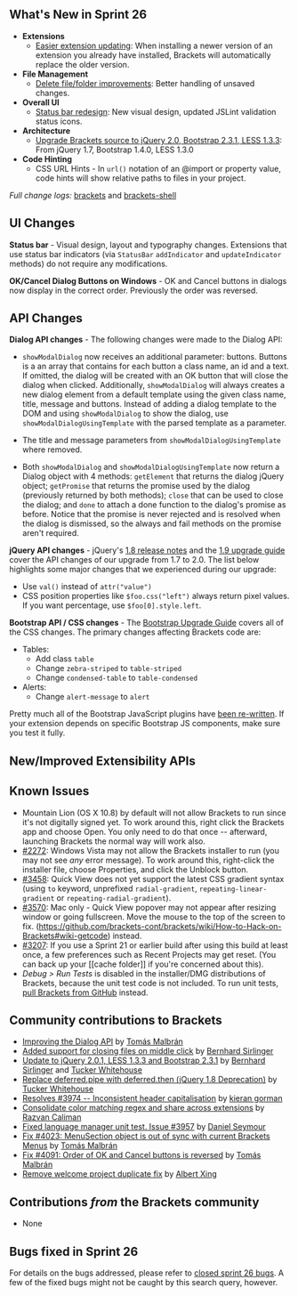 What's New in Sprint 26
-----------------------
* **Extensions**
    * [Easier extension updating](https://trello.com/card/2-extension-listing-update/4f90a6d98f77505d7940ce88/877): When installing a newer version of an extension you already have installed, Brackets will automatically replace the older version.
* **File Management**
    * [Delete file/folder improvements](https://trello.com/card/2-delete-file-folder/4f90a6d98f77505d7940ce88/382): Better handling of unsaved changes.
* **Overall UI**
    * [Status bar redesign](https://trello.com/card/1-ux-implement-status-bar/4f90a6d98f77505d7940ce88/808): New visual design, updated JSLint validation status icons.
* **Architecture**
    * [Upgrade Brackets source to jQuery 2.0, Bootstrap 2.3.1, LESS 1.3.3](https://trello.com/card/3-upgrade-jquery-less-bootstrap/4f90a6d98f77505d7940ce88/813): From jQuery 1.7, Bootstrap 1.4.0, LESS 1.3.0
* **Code Hinting**
    * CSS URL Hints - In `url()` notation of an @import or property value, code hints will show relative paths to files in your project.


_Full change logs:_ [brackets](https://github.com/brackets-cont/brackets/compare/sprint-25...sprint-26#commits_bucket) and [brackets-shell](https://github.com/brackets-cont/brackets-shell/compare/sprint-25...sprint-26#commits_bucket)


UI Changes
----------
**Status bar** - Visual design, layout and typography changes. Extensions that use status bar indicators (via ``StatusBar`` ``addIndicator`` and ``updateIndicator`` methods) do not require any modifications.

**OK/Cancel Dialog Buttons on Windows** - OK and Cancel buttons in dialogs now display in the correct order. Previously the order was reversed.

API Changes
-----------
**Dialog API changes** - The following changes were made to the Dialog API:
* `showModalDialog` now receives an additional parameter: buttons. Buttons is a an array that contains for each button a class name, an id and a text. If omitted, the dialog will be created with an OK button that will close the dialog when clicked. Additionally, `showModalDialog` will always creates a new dialog element from a default template using the given class name, title, message and buttons. Instead of adding a dialog template to the DOM and using `showModalDialog` to show the dialog, use `showModalDialogUsingTemplate` with the parsed template as a parameter.

* The title and message parameters from `showModalDialogUsingTemplate` where removed.

* Both `showModalDialog` and `showModalDialogUsingTemplate` now return a Dialog object with 4 methods: `getElement` that returns the dialog jQuery object; `getPromise` that returns the promise used by the dialog (previously returned by both methods); `close` that can be used to close the dialog; and `done` to attach a done function to the dialog's promise as before. Notice that the promise is never rejected and is resolved when the dialog is dismissed, so the always and fail methods on the promise aren't required.

**jQuery API changes** - jQuery's [1.8 release notes](http://blog.jquery.com/2012/08/09/jquery-1-8-released/) and the [1.9 upgrade guide](http://jquery.com/upgrade-guide/1.9/) cover the API changes of our upgrade from 1.7 to 2.0. The list below highlights some major changes that we experienced during our upgrade:
 * Use `val()` instead of `attr("value")`
 * CSS position properties like `$foo.css("left")` always return pixel values. If you want percentage, use `$foo[0].style.left`.

**Bootstrap API / CSS changes** - 
The [Bootstrap Upgrade Guide](http://twitter.github.io/bootstrap/upgrading.html) covers all of the CSS changes. The primary changes affecting Brackets code are:
* Tables:
  * Add class `table`
  * Change `zebra-striped` to `table-striped`
  * Change `condensed-table` to `table-condensed`
* Alerts:
  * Change `alert-message` to `alert`

Pretty much all of the Bootstrap JavaScript plugins have [been re-written](http://twitter.github.io/bootstrap/upgrading.html#javascript). If your extension depends on specific Bootstrap JS components, make sure you test it fully.

New/Improved Extensibility APIs
-------------------------------


Known Issues
------------
* Mountain Lion (OS X 10.8) by default will not allow Brackets to run since it's not digitally signed yet. To work around this, right click the Brackets app and choose Open. You only need to do that once -- afterward, launching Brackets the normal way will work also.
* [#2272](https://github.com/brackets-cont/brackets/issues/2272): Windows Vista may not allow the Brackets installer to run (you may not see _any_ error message). To work around this, right-click the installer file, choose Properties, and click the Unblock button.
* [#3458](https://github.com/brackets-cont/brackets/issues/3458): Quick View does not yet support the latest CSS gradient syntax (using `to` keyword, unprefixed `radial-gradient`, `repeating-linear-gradient` or `repeating-radial-gradient`).
* [#3570](https://github.com/brackets-cont/brackets/issues/3570): Mac only - Quick View popover may not appear after resizing window or going fullscreen. Move the mouse to the top of the screen to fix.
(https://github.com/brackets-cont/brackets/wiki/How-to-Hack-on-Brackets#wiki-getcode) instead.
* [#3207](https://github.com/brackets-cont/brackets/issues/3207): If you use a Sprint 21 or earlier build after using this build at least once, a few preferences such as Recent Projects may get reset. (You can back up your [[cache folder]] if you're concerned about this).
* _Debug > Run Tests_ is disabled in the installer/DMG distributions of Brackets, because the unit test code is not included. To run unit tests, [pull Brackets from GitHub](https://github.com/brackets-cont/brackets/wiki/How-to-Hack-on-Brackets#wiki-getcode) instead.


Community contributions to Brackets
-----------------------------------
* [Improving the Dialog API](https://github.com/brackets-cont/brackets/pull/3086) by [Tomás Malbrán](https://github.com/TomMalbran)
* [Added support for closing files on middle click](https://github.com/brackets-cont/brackets/pull/3901) by [Bernhard Sirlinger](https://github.com/WebsiteDeveloper)
* [Update to jQuery 2.0.1, LESS 1.3.3 and Bootstrap 2.3.1](https://github.com/brackets-cont/brackets/pull/4054) by [Bernhard Sirlinger](https://github.com/WebsiteDeveloper) and [Tucker Whitehouse](https://github.com/TuckerWhitehouse)
* [Replace deferred.pipe with deferred.then (jQuery 1.8 Deprecation)](https://github.com/brackets-cont/brackets/pull/4028) by [Tucker Whitehouse](https://github.com/TuckerWhitehouse)
* [Resolves #3974 -- Inconsistent header capitalisation](https://github.com/brackets-cont/brackets/pull/4069) by [kieran gorman](https://github.com/kjgorman)
* [Consolidate color matching regex and share across extensions](https://github.com/brackets-cont/brackets/pull/4079) by [Razvan Caliman](https://github.com/oslego)
* [Fixed language manager unit test. Issue #3957](https://github.com/brackets-cont/brackets/pull/4106) by [Daniel Seymour](https://github.com/DaBungalow)
* [Fix #4023: MenuSection object is out of sync with current Brackets Menus](https://github.com/brackets-cont/brackets/pull/4112) by [Tomás Malbrán](https://github.com/TomMalbran)
* [Fix #4091: Order of OK and Cancel buttons is reversed](https://github.com/brackets-cont/brackets/pull/4113) by [Tomás Malbrán](https://github.com/TomMalbran)
* [Remove welcome project duplicate fix](https://github.com/brackets-cont/brackets/pull/3317) by [Albert Xing](https://github.com/albertxing)

Contributions _from_ the Brackets community
-------------------------------------------

* None

Bugs fixed in Sprint 26
-----------------------
For details on the bugs addressed, please refer to [closed sprint 26 bugs](https://github.com/brackets-cont/brackets/issues?labels=&milestone=13&state=closed). A few of the fixed bugs might not be caught by this search query, however.